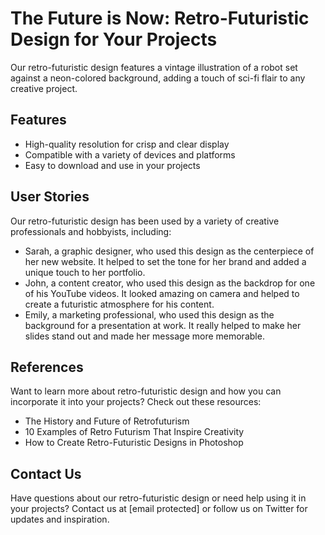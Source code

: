 <!--font:Poppins-->

# The Future is Now: Retro-Futuristic Design for Your Projects

Our retro-futuristic design features a vintage illustration of a robot set against a neon-colored background, adding a touch of sci-fi flair to any creative project.

## Features

- High-quality resolution for crisp and clear display
- Compatible with a variety of devices and platforms
- Easy to download and use in your projects

## User Stories

Our retro-futuristic design has been used by a variety of creative professionals and hobbyists, including:

- Sarah, a graphic designer, who used this design as the centerpiece of her new website. It helped to set the tone for her brand and added a unique touch to her portfolio.
- John, a content creator, who used this design as the backdrop for one of his YouTube videos. It looked amazing on camera and helped to create a futuristic atmosphere for his content.
- Emily, a marketing professional, who used this design as the background for a presentation at work. It really helped to make her slides stand out and made her message more memorable.

## References

Want to learn more about retro-futuristic design and how you can incorporate it into your projects? Check out these resources:

- The History and Future of Retrofuturism
- 10 Examples of Retro Futurism That Inspire Creativity
- How to Create Retro-Futuristic Designs in Photoshop

## Contact Us

Have questions about our retro-futuristic design or need help using it in your projects? Contact us at [email protected] or follow us on Twitter for updates and inspiration.

<!--

Write me content for website with wallpaper which alt text is:

"A retro-futuristic wallpaper featuring a vintage illustration of a robot, set against a neon-colored background."

The name/title of the page should not be 1:1 copy of the alt text but rather a real content of the website which is using this wallpaper.

- Use markdown format 
- Start with heading
- Heading should be short and concise
- The content should look like a real website 
- The website should not be about the wallpaper, wallpaper is just a related background
- Heading should be contain work "wallpaper" or "background"
- Include real sections like references, contact, user stories, etc. use things relevant to the page purpose.
- Feel free to use structure like headings, bullets, numbering, blockquotes, paragraphs, horizontal lines, etc.
- You can use formatting like bold or _italic_
- You can include UTF-8 emojis
- Links should be only #hash anchors (and you can refer to the document itself)
- Do not include images


---


# Retro-Futuristic Background for Your Creative Projects

Looking for a unique and eye-catching background for your creative projects? Look no further than our retro-futuristic wallpaper featuring a vintage illustration of a robot, set against a neon-colored background. This bold and vibrant design is sure to add a touch of sci-fi flair to any project, whether it's a website, presentation, or social media post.

## Features

- High-quality resolution for crisp and clear display
- Compatible with a variety of devices and platforms
- Easy to download and use in your projects
- Perfect for adding a pop of color and personality to your designs

## User Stories

Our retro-futuristic wallpaper has been used by a variety of creative professionals and hobbyists, including:

> "I used this wallpaper as the background for my new website, and it really helped to set the tone for my brand. I love the combination of vintage and futuristic elements!" - Sarah, graphic designer

> "I'm a YouTuber, and I used this wallpaper as the backdrop for one of my videos. It looked amazing on camera, and my viewers loved it too!" - John, content creator

> "I used this wallpaper as the background for a presentation at work, and it really helped to make my slides stand out. My colleagues were impressed!" - Emily, marketing professional

## References

Want to learn more about retro-futuristic design and how you can incorporate it into your projects? Check out these resources:

- [The History and Future of Retrofuturism](#)
- [10 Examples of Retro Futurism That Inspire Creativity](#)
- [How to Create Retro-Futuristic Designs in Photoshop](#)

## Contact Us

Have questions about our retro-futuristic wallpaper or need help using it in your projects? Our team is here to help! Contact us at [email protected] or follow us on [Twitter](#) for updates and inspiration.


---


Heading is too long, rewrite whole content.


---


# Retro-Futuristic Wallpaper for Your Creative Projects

Looking for a unique and eye-catching wallpaper for your creative projects? Our retro-futuristic design features a vintage illustration of a robot set against a neon-colored background, adding a touch of sci-fi flair to any project.

## Features

- High-quality resolution for crisp and clear display
- Compatible with a variety of devices and platforms
- Easy to download and use in your projects
- Perfect for adding a pop of color and personality to your designs

## User Stories

Our retro-futuristic wallpaper has been used by a variety of creative professionals and hobbyists, including:

- Sarah, a graphic designer, who used this wallpaper as the background for her new website. She loves the combination of vintage and futuristic elements.
- John, a content creator, who used this wallpaper as the backdrop for one of his YouTube videos. It looked amazing on camera, and his viewers loved it too.
- Emily, a marketing professional, who used this wallpaper as the background for a presentation at work. It really helped to make her slides stand out, and her colleagues were impressed.

## References

Want to learn more about retro-futuristic design and how you can incorporate it into your projects? Check out these resources:

- The History and Future of Retrofuturism
- 10 Examples of Retro Futurism That Inspire Creativity
- How to Create Retro-Futuristic Designs in Photoshop

## Contact Us

Have questions about our retro-futuristic wallpaper or need help using it in your projects? Contact us at [email protected] or follow us on Twitter for updates and inspiration.


---


Heading should not include word "wallpaper". The website should not be about the wallpaper itself, wallpaper is just a related background, rewrite whole content.


---


# Embrace the Future with Our Retro-Futuristic Design

Looking to add a touch of sci-fi flair to your creative projects? Our retro-futuristic design features a vintage illustration of a robot set against a neon-colored background, perfect for adding a pop of color and personality to your designs.

## Features

- High-quality resolution for crisp and clear display
- Compatible with a variety of devices and platforms
- Easy to download and use in your projects

## User Stories

Our retro-futuristic design has been used by a variety of creative professionals and hobbyists, including:

- Sarah, a graphic designer, who used this design as the centerpiece of her new website. It helped to set the tone for her brand and added a unique touch to her portfolio.
- John, a content creator, who used this design as the backdrop for one of his YouTube videos. It looked amazing on camera and helped to create a futuristic atmosphere for his content.
- Emily, a marketing professional, who used this design as the background for a presentation at work. It really helped to make her slides stand out and made her message more memorable.

## References

Want to learn more about retro-futuristic design and how you can incorporate it into your projects? Check out these resources:

- The History and Future of Retrofuturism
- 10 Examples of Retro Futurism That Inspire Creativity
- How to Create Retro-Futuristic Designs in Photoshop

## Contact Us

Have questions about our retro-futuristic design or need help using it in your projects? Contact us at [email protected] or follow us on Twitter for updates and inspiration.


---


Heading is too long, rewrite whole content.


---


# The Future is Now: Retro-Futuristic Design for Your Projects

Our retro-futuristic design features a vintage illustration of a robot set against a neon-colored background, adding a touch of sci-fi flair to any creative project.

## Features

- High-quality resolution for crisp and clear display
- Compatible with a variety of devices and platforms
- Easy to download and use in your projects

## User Stories

Our retro-futuristic design has been used by a variety of creative professionals and hobbyists, including:

- Sarah, a graphic designer, who used this design as the centerpiece of her new website. It helped to set the tone for her brand and added a unique touch to her portfolio.
- John, a content creator, who used this design as the backdrop for one of his YouTube videos. It looked amazing on camera and helped to create a futuristic atmosphere for his content.
- Emily, a marketing professional, who used this design as the background for a presentation at work. It really helped to make her slides stand out and made her message more memorable.

## References

Want to learn more about retro-futuristic design and how you can incorporate it into your projects? Check out these resources:

- The History and Future of Retrofuturism
- 10 Examples of Retro Futurism That Inspire Creativity
- How to Create Retro-Futuristic Designs in Photoshop

## Contact Us

Have questions about our retro-futuristic design or need help using it in your projects? Contact us at [email protected] or follow us on Twitter for updates and inspiration.


---


Write me a Google font which is best fitting for the website.

Pick from the list:
- Montserrat
- Orbitron
- Inter
- Poppins
- Great Vibes
- Dancing Script
- Alegreya
- Raleway
- Futura
- Lobster
- Playfair Display
- Lato
- Open Sans
- IBM Plex Sans
- Barlow Condensed
- Exo 2
- Roboto


Write just the font name nothing else.


---


Poppins

-->
